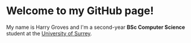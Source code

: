 # Welcome to my GitHub page!

My name is Harry Groves and I'm a second-year **BSc Computer Science** student at the [University of Surrey](https://www.surrey.ac.uk/).

